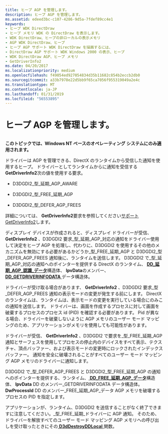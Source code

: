 ```yaml
---
title: ヒープ AGP を管理します。
description: ヒープ AGP を管理します。
ms.assetid: edeed3bc-c107-4286-9d5a-7fdef89cc4e1
keywords:
- ヒープ WDK DirectDraw
- ヒープ メモリ WDK の DirectDraw を表示します。
- WDK DirectDraw、ヒープの非ローカルの表示メモリ
- AGP WDK DirectDraw、ヒープ
- ヒープ AGP サポート WDK DirectDraw を描画するには、
- DirectDraw AGP サポート WDK Windows 2000 の表示、ヒープ
- WDK DirectDraw AGP、ヒープ メモリ
- GetDriverInfo2
ms.date: 04/20/2017
ms.localizationpriority: medium
ms.openlocfilehash: f49054ed927054834d35b11682c854b2eccb2db0
ms.sourcegitcommit: a33b7978e22d5bb9f65ca7056f955319049a2e4c
ms.translationtype: MT
ms.contentlocale: ja-JP
ms.lasthandoff: 01/31/2019
ms.locfileid: "56553895"
---
```

# <a name="managing-agp-heaps"></a>ヒープ AGP を管理します。


## <span id="ddk_managing_agp_heaps_gg"></span><span id="DDK_MANAGING_AGP_HEAPS_GG"></span>


**このトピックでは、Windows NT ベースのオペレーティング システムにのみ適用されます。**

ドライバーは AGP を管理できる、DirectX のランタイムから受信した通知を使用するヒープ。 ドライバーとしてランタイムからに通知を受信する**GetDriverInfo2**次の値を使用する要求。

-   D3DGDI2\_型\_延期\_AGP\_AWARE

-   D3DGDI2\_型\_FREE\_延期\_AGP

-   D3DGDI2\_型\_DEFER\_AGP\_FREES

詳細については、 **GetDriverInfo2**要求を参照してください[サポート GetDriverInfo2](supporting-getdriverinfo2.md)します。

ディスプレイ デバイスが作成されると、ディスプレイ ドライバーが受信、 **GetDriverInfo2** 、D3DGDI2 要求\_型\_延期\_AGP\_対応の通知をドライバー使用して決定をヒープ AGP を処理し、代わりに、D3DGDI2 を使用するその他のメカニズムを無効にする必要があるかどうか\_型\_FREE\_延期\_AGP と D3DGDI2\_型\_DEFER\_AGP\_FREES 通知後に、ランタイムを送信します。 D3DGDI2 で\_型\_延期\_AGP\_対応の通知へのポインターを提供する DirectX のランタイム、 [ **DD\_延期\_AGP\_認識\_データ**](https://msdn.microsoft.com/library/windows/hardware/ff550562)構造体、 **lpvData**のメンバー、 [ **DD\_GETDRIVERINFODATA** ](https://msdn.microsoft.com/library/windows/hardware/ff551550)データ構造体。

ドライバーが受け取る場合があります、 **GetDriverInfo2** 、D3DGDI2 要求\_型\_DEFER\_AGP\_FREES 通知の表示モードの変更が発生する前にします。 DirectX のランタイムは、ランタイムは、表示モードの変更を実行している場合にのみこの通知を送信します。 ドライバーは、画面を作成するプロセスに対して画面を破棄するプロセスのプロセス id (PID) を確認する必要があります。 Pid が異なる場合、ドライバーを破棄しないように AGP メモリのユーザー モード マッピングのため、アプリケーションがメモリを使用しても可能性があります。

ドライバーが受信、 **GetDriverInfo2** 、D3DGDI2 で要求を\_型\_FREE\_延期\_AGP 通知とサーフェスを使用してプロセスの停止内のデバイスをすべて表示、テクスチャ、頂点バッファー、および表示モードの変更時にロックされたインデックス バッファー。 通知を安全に破壊されることがすべてのユーザー モード マッピング AGP メモリのドライバーに通知します。

D3DGDI2 で\_型\_DEFER\_AGP\_FREES と D3DGDI2\_型\_FREE\_延期\_AGP の通知へのポインターを提供する、ランタイム、[ **DD\_FREE\_延期\_AGP\_データ**](https://msdn.microsoft.com/library/windows/hardware/ff551528)構造体、 **lpvData** DD のメンバー\_GETDRIVERINFODATA データ構造体。 **DwProcessId** DD のメンバー\_FREE\_延期\_AGP\_データ AGP メモリを破壊するプロセスの PID を指定します。

アプリケーションが、ランタイム、D3DGDI2 を送信することがなく終了できますに注意してください。\_型\_FREE\_延期\_ドライバーに AGP 通知。 そのため、ドライバーを解放すべてのユーザー モード マッピング AGP メモリへの呼び出しを受け取ったときにその[ **D3dDestroyDDLocal** ](https://msdn.microsoft.com/library/windows/hardware/ff544685)関数。

 

 





